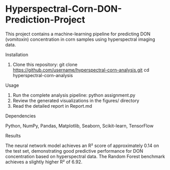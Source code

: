 # Hyperspectral-Corn-DON-Prediction-Project
This project contains a machine-learning pipeline for predicting DON (vomitoxin) concentration in corn samples using hyperspectral imaging data.

Installation

1. Clone this repository:
git clone https://github.com/username/hyperspectral-corn-analysis.git
cd hyperspectral-corn-analysis

Usage

1. Run the complete analysis pipeline:
   python assignment.py
2. Review the generated visualizations in the figures/ directory
3. Read the detailed report in Report.md

Dependencies

Python,
NumPy,
Pandas,
Matplotlib,
Seaborn,
Scikit-learn,
TensorFlow


Results

The neural network model achieves an R² score of approximately 0.14 on the test set, demonstrating good predictive performance for DON concentration based on hyperspectral data. The Random Forest benchmark achieves a slightly higher R² of 6.92.
